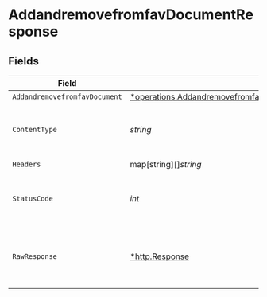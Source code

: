 # AddandremovefromfavDocumentResponse


## Fields

| Field                                                                                                                                                          | Type                                                                                                                                                           | Required                                                                                                                                                       | Description                                                                                                                                                    |
| -------------------------------------------------------------------------------------------------------------------------------------------------------------- | -------------------------------------------------------------------------------------------------------------------------------------------------------------- | -------------------------------------------------------------------------------------------------------------------------------------------------------------- | -------------------------------------------------------------------------------------------------------------------------------------------------------------- |
| `AddandremovefromfavDocument`                                                                                                                                  | [*operations.AddandremovefromfavDocumentAddandremovefromfavDocument](../../../pkg/models/operations/addandremovefromfavdocumentaddandremovefromfavdocument.md) | :heavy_minus_sign:                                                                                                                                             | OK                                                                                                                                                             |
| `ContentType`                                                                                                                                                  | *string*                                                                                                                                                       | :heavy_check_mark:                                                                                                                                             | HTTP response content type for this operation                                                                                                                  |
| `Headers`                                                                                                                                                      | map[string][]*string*                                                                                                                                          | :heavy_check_mark:                                                                                                                                             | N/A                                                                                                                                                            |
| `StatusCode`                                                                                                                                                   | *int*                                                                                                                                                          | :heavy_check_mark:                                                                                                                                             | HTTP response status code for this operation                                                                                                                   |
| `RawResponse`                                                                                                                                                  | [*http.Response](https://pkg.go.dev/net/http#Response)                                                                                                         | :heavy_check_mark:                                                                                                                                             | Raw HTTP response; suitable for custom response parsing                                                                                                        |